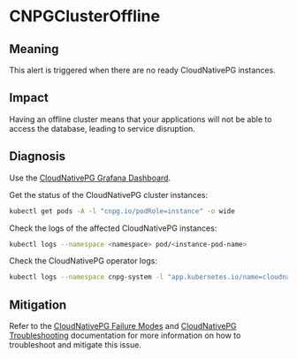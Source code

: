 # CNPGClusterOffline

## Meaning

This alert is triggered when there are no ready CloudNativePG instances.

## Impact

Having an offline cluster means that your applications will not be able to access the database, leading to service disruption.

## Diagnosis

Use the [CloudNativePG Grafana Dashboard](https://grafana.com/grafana/dashboards/20417-cloudnativepg/).

Get the status of the CloudNativePG cluster instances:

```bash
kubectl get pods -A -l "cnpg.io/podRole=instance" -o wide
```

Check the logs of the affected CloudNativePG instances:

```bash
kubectl logs --namespace <namespace> pod/<instance-pod-name>
```

Check the CloudNativePG operator logs:

```bash
kubectl logs --namespace cnpg-system -l "app.kubernetes.io/name=cloudnative-pg"
```

## Mitigation

Refer to the [CloudNativePG Failure Modes](https://cloudnative-pg.io/documentation/current/failure_modes/) and [CloudNativePG Troubleshooting](https://cloudnative-pg.io/documentation/current/troubleshooting/) documentation for more information on how to troubleshoot and mitigate this issue.
